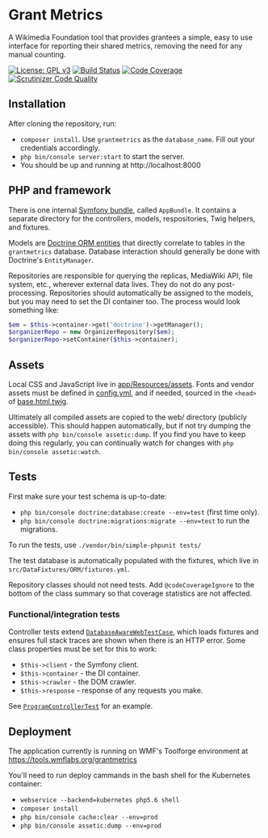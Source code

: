 Grant Metrics
=============

A Wikimedia Foundation tool that provides grantees a simple, easy to use interface for reporting their shared metrics, removing the need for any manual counting.

[![License: GPL v3](https://img.shields.io/badge/License-GPL%20v3-blue.svg)](https://www.gnu.org/licenses/gpl-3.0)
[![Build Status](https://scrutinizer-ci.com/g/wikimedia/grantmetrics/badges/build.png?b=master)](https://scrutinizer-ci.com/g/wikimedia/grantmetrics/build-status/master)
[![Code Coverage](https://scrutinizer-ci.com/g/wikimedia/grantmetrics/badges/coverage.png?b=master)](https://scrutinizer-ci.com/g/wikimedia/grantmetrics/?branch=master)
[![Scrutinizer Code Quality](https://scrutinizer-ci.com/g/wikimedia/grantmetrics/badges/quality-score.png?b=master)](https://scrutinizer-ci.com/g/wikimedia/grantmetrics/?branch=master)

## Installation

After cloning the repository, run:

* `composer install`. Use `grantmetrics` as the `database_name`. Fill out your credentials accordingly.
* `php bin/console server:start` to start the server.
* You should be up and running at http://localhost:8000

## PHP and framework

There is one internal [Symfony bundle](https://symfony.com/doc/current/bundles.html), called `AppBundle`. It contains a separate directory for the controllers, models, respositories, Twig helpers, and fixtures.

Models are [Doctrine ORM entities](http://docs.doctrine-project.org/projects/doctrine-orm/en/latest/reference/working-with-objects.html) that directly correlate to tables in the `grantmetrics` database. Database interaction should generally be done with Doctrine's `EntityManager`.

Repositories are responsible for querying the replicas, MediaWiki API, file system, etc., wherever external data lives. They do not do any post-processing. Repositories should automatically be assigned to the models, but you may need to set the DI container too. The process would look something like:

```php
$em = $this->container->get('doctrine')->getManager();
$organizerRepo = new OrganizerRepository($em);
$organizerRepo->setContainer($this->container);
```

## Assets

Local CSS and JavaScript live in [app/Resources/assets](https://github.com/wikimedia/grantmetrics/tree/master/app/Resources/assets). Fonts and vendor assets must be defined in [config.yml](https://github.com/wikimedia/grantmetrics/blob/master/app/config/config.yml#L44), and if needed, sourced in the `<head>` of [base.html.twig](https://github.com/wikimedia/grantmetrics/blob/master/app/Resources/views/base.html.twig).

Ultimately all compiled assets are copied to the web/ directory (publicly accessible). This should happen automatically, but if not try dumping the assets with `php bin/console assetic:dump`. If you find you have to keep doing this regularly, you can continually watch for changes with `php bin/console assetic:watch`.

## Tests

First make sure your test schema is up-to-date:

* `php bin/console doctrine:database:create --env=test` (first time only).
* `php bin/console doctrine:migrations:migrate --env=test` to run the migrations.

To run the tests, use `./vendor/bin/simple-phpunit tests/`

The test database is automatically populated with the fixtures, which live in `src/DataFixtures/ORM/fixtures.yml`.

Repository classes should not need tests. Add `@codeCoverageIgnore` to the bottom of the class summary so that coverage statistics are not affected.

### Functional/integration tests

Controller tests extend [`DatabaseAwareWebTestCase`](https://github.com/wikimedia/grantmetrics/blob/master/tests/AppBundle/Controller/DatabaseAwareWebTestCase.php), which loads fixtures and ensures full stack traces are shown when there is an HTTP error. Some class properties must be set for this to work:

* `$this->client` - the Symfony client.
* `$this->container` - the DI container.
* `$this->crawler` - the DOM crawler.
* `$this->response` - response of any requests you make.

See [`ProgramControllerTest`](https://github.com/wikimedia/grantmetrics/blob/master/tests/AppBundle/Controller/ProgramControllerTest.php) for an example.

## Deployment

The application currently is running on WMF's Toolforge environment at https://tools.wmflabs.org/grantmetrics

You'll need to run deploy cammands in the bash shell for the Kubernetes container:

* `webservice --backend=kubernetes php5.6 shell`
* `composer install`
* `php bin/console cache:clear --env=prod`
* `php bin/console assetic:dump --env=prod`
